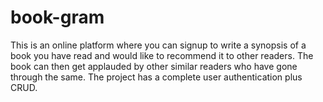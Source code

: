 # book-gram
This is an online platform where you can signup to write a synopsis of a book you have read and would like to recommend it to other readers. The book can then get applauded by other similar readers who have gone through the same. The project has a complete user authentication plus CRUD.
